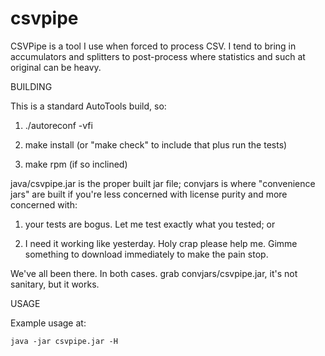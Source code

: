 csvpipe
=======

CSVPipe is a tool I use when forced to process CSV.  I tend to bring in accumulators and splitters to post-process where statistics and such at original can be heavy.


BUILDING

This is a standard AutoTools build, so:

1) ./autoreconf -vfi

2) make install (or "make check" to include that plus run the tests)

3) make rpm (if so inclined)


java/csvpipe.jar is the proper built jar file; convjars is where "convenience jars" are built if 
you're less concerned with license purity and more concerned with:

1) your tests are bogus.  Let me test exactly what you tested; or

2) I need it working like yesterday.  Holy crap please help me.
      Gimme something to download immediately to make the pain stop.


We've all been there.  In both cases.  grab convjars/csvpipe.jar, it's not sanitary, but it works.


USAGE

Example usage at:

    java -jar csvpipe.jar -H

